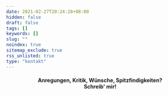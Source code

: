 ```yaml
---
date: 2021-02-27T20:24:28+08:00
hidden: false
draft: false
tags: []
keywords: []
slug: ""
noindex: true
sitemap_exclude: true
rss_unlisted: true
type: "kontakt"
---
```


#### <p style="text-align: center;">Anregungen, Kritik, Wünsche, Spitzfindigkeiten? </br> Schreib' mir!</p>
